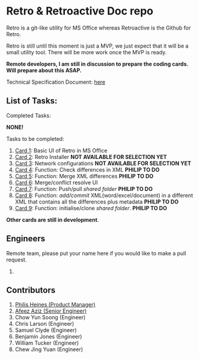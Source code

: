 # Retro & Retroactive Doc repo

Retro is a git-like utility for MS Office whereas Retroactive is the Github for
Retro.

Retro is still until this moment is just a MVP, we just expect that it will be
a small utility tool. There will be more work once the MVP is ready.

__Remote developers, I am still in discussion to prepare the coding cards. Will
prepare about this ASAP.__

Technical Specification Document: [here](technicalspecdoc.md)

## List of Tasks:
Completed Tasks:

__NONE!__

Tasks to be completed:

1. [Card 1](cards/v1.0/card001.md): Basic UI of Retro in MS Office
2. [Card 2](cards/v1.0/card002.md): Retro Installer __NOT AVAILABLE FOR SELECTION YET__
3. [Card 3](cards/v1.0/card003.md): Network configurations __NOT AVAILABLE FOR SELECTION YET__
4. [Card 4](cards/v1.0/card004.md): Function: Check differences in XML __PHILIP TO DO__
5. [Card 5](cards/v1.0/card005.md): Function: Merge XML differences __PHILIP TO DO__
6. [Card 6](cards/v1.0/card006.md): Merge/conflict resolve UI
7. [Card 7](cards/v1.0/card007.md): Function: Push/pull _shared folder_ __PHILIP TO DO__
8. [Card 8](cards/v1.0/card008.md): Function: _add/commit_ XML(word/excel/document) in a different XML that contains all the differences plus metadata __PHILIP TO DO__
9. [Card 9](cards/v1.0/card009.md): Function: initialise/clone _shared folder_. __PHILIP TO DO__

__Other cards are still in development__.

## Engineers

Remote team, please put your name here if you would like to make a pull request. 

1.

## Contributors

1. [Philis Heines (Product Manager)](https://github.com/philipheines-centaur)
2. [Afeez Aziz (Senior Engineer)](https://github.com/afeezaziz)
3. Chow Yun Soong (Engineer)
4. Chris Larson (Engineer)
5. Samuel Clyde (Engineer)
6. Benjamin Jones (Engineer)
7. William Tucker (Engineer)
8. Chew Jing Yuan (Engineer)
